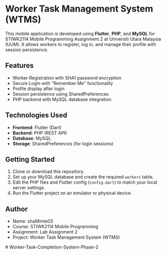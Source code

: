 # Worker Task Management System (WTMS)

This mobile application is developed using **Flutter**, **PHP**, and **MySQL** for STIWK2114 Mobile Programming Assignment 2 at Universiti Utara Malaysia (UUM). It allows workers to register, log in, and manage their profile with session persistence.

## Features

- Worker Registration with SHA1 password encryption
- Secure Login with "Remember Me" functionality
- Profile display after login
- Session persistence using SharedPreferences
- PHP backend with MySQL database integration

## Technologies Used

- **Frontend**: Flutter (Dart)
- **Backend**: PHP (REST API)
- **Database**: MySQL
- **Storage**: SharedPreferences (for login sessions)

## Getting Started

1. Clone or download this repository.
2. Set up your MySQL database and create the required `workers` table.
3. Edit the PHP files and Flutter config (`config.dart`) to match your local server settings.
4. Run the Flutter project on an emulator or physical device.

## Author

- Name: shaMimie03
- Course: STIWK2114 Mobile Programming
- Assignment: Lab Assignment 2
- Project: Worker Task Management System (WTMS)


#   W o r k e r - T a s k - C o m p l e t i o n - S y s t e m - P h a s e - 2  
 